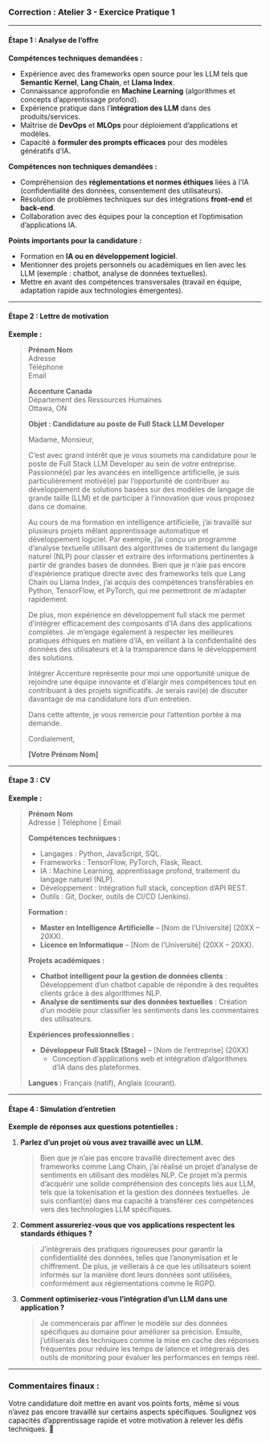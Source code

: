 ### **Correction : Atelier 3 - Exercice Pratique 1**

---

#### **Étape 1 : Analyse de l’offre**  

**Compétences techniques demandées :**  
- Expérience avec des frameworks open source pour les LLM tels que **Semantic Kernel**, **Lang Chain**, et **Llama Index**.  
- Connaissance approfondie en **Machine Learning** (algorithmes et concepts d’apprentissage profond).  
- Expérience pratique dans l’**intégration des LLM** dans des produits/services.  
- Maîtrise de **DevOps** et **MLOps** pour déploiement d’applications et modèles.  
- Capacité à **formuler des prompts efficaces** pour des modèles génératifs d’IA.  

**Compétences non techniques demandées :**  
- Compréhension des **réglementations et normes éthiques** liées à l’IA (confidentialité des données, consentement des utilisateurs).  
- Résolution de problèmes techniques sur des intégrations **front-end** et **back-end**.  
- Collaboration avec des équipes pour la conception et l’optimisation d’applications IA.  

**Points importants pour la candidature :**  
- Formation en **IA ou en développement logiciel**.  
- Mentionner des projets personnels ou académiques en lien avec les LLM (exemple : chatbot, analyse de données textuelles).  
- Mettre en avant des compétences transversales (travail en équipe, adaptation rapide aux technologies émergentes).  

---

#### **Étape 2 : Lettre de motivation**

**Exemple :**  

> **Prénom Nom**  
> Adresse  
> Téléphone  
> Email  
>  
> **Accenture Canada**  
> Département des Ressources Humaines  
> Ottawa, ON  
>  
> **Objet : Candidature au poste de Full Stack LLM Developer**  
>  
> Madame, Monsieur,  
>  
> C’est avec grand intérêt que je vous soumets ma candidature pour le poste de Full Stack LLM Developer au sein de votre entreprise. Passionné(e) par les avancées en intelligence artificielle, je suis particulièrement motivé(e) par l’opportunité de contribuer au développement de solutions basées sur des modèles de langage de grande taille (LLM) et de participer à l’innovation que vous proposez dans ce domaine.  
>  
> Au cours de ma formation en intelligence artificielle, j’ai travaillé sur plusieurs projets mêlant apprentissage automatique et développement logiciel. Par exemple, j’ai conçu un programme d’analyse textuelle utilisant des algorithmes de traitement du langage naturel (NLP) pour classer et extraire des informations pertinentes à partir de grandes bases de données. Bien que je n’aie pas encore d’expérience pratique directe avec des frameworks tels que Lang Chain ou Llama Index, j’ai acquis des compétences transférables en Python, TensorFlow, et PyTorch, qui me permettront de m’adapter rapidement.  
>  
> De plus, mon expérience en développement full stack me permet d’intégrer efficacement des composants d’IA dans des applications complètes. Je m’engage également à respecter les meilleures pratiques éthiques en matière d’IA, en veillant à la confidentialité des données des utilisateurs et à la transparence dans le développement des solutions.  
>  
> Intégrer Accenture représente pour moi une opportunité unique de rejoindre une équipe innovante et d’élargir mes compétences tout en contribuant à des projets significatifs. Je serais ravi(e) de discuter davantage de ma candidature lors d’un entretien.  
>  
> Dans cette attente, je vous remercie pour l’attention portée à ma demande.  
>  
> Cordialement,  
>  
> **[Votre Prénom Nom]**  

---

#### **Étape 3 : CV**

**Exemple :**

> **Prénom Nom**  
> Adresse | Téléphone | Email  
>  
> **Compétences techniques :**  
> - Langages : Python, JavaScript, SQL.  
> - Frameworks : TensorFlow, PyTorch, Flask, React.  
> - IA : Machine Learning, apprentissage profond, traitement du langage naturel (NLP).  
> - Développement : Intégration full stack, conception d’API REST.  
> - Outils : Git, Docker, outils de CI/CD (Jenkins).  
>  
> **Formation :**  
> - **Master en Intelligence Artificielle** – [Nom de l’Université] (20XX – 20XX).  
> - **Licence en Informatique** – [Nom de l’Université] (20XX – 20XX).  
>  
> **Projets académiques :**  
> - **Chatbot intelligent pour la gestion de données clients** : Développement d’un chatbot capable de répondre à des requêtes clients grâce à des algorithmes NLP.  
> - **Analyse de sentiments sur des données textuelles** : Création d’un modèle pour classifier les sentiments dans les commentaires des utilisateurs.  
>  
> **Expériences professionnelles :**  
> - **Développeur Full Stack (Stage)** – [Nom de l’entreprise] (20XX)  
>   - Conception d’applications web et intégration d’algorithmes d’IA dans des plateformes.  
>  
> **Langues :** Français (natif), Anglais (courant).  

---

#### **Étape 4 : Simulation d’entretien**

**Exemple de réponses aux questions potentielles :**  

1. **Parlez d’un projet où vous avez travaillé avec un LLM.**  
   > Bien que je n’aie pas encore travaillé directement avec des frameworks comme Lang Chain, j’ai réalisé un projet d’analyse de sentiments en utilisant des modèles NLP. Ce projet m’a permis d’acquérir une solide compréhension des concepts liés aux LLM, tels que la tokenisation et la gestion des données textuelles. Je suis confiant(e) dans ma capacité à transférer ces compétences vers des technologies LLM spécifiques.  

2. **Comment assureriez-vous que vos applications respectent les standards éthiques ?**  
   > J’intègrerais des pratiques rigoureuses pour garantir la confidentialité des données, telles que l’anonymisation et le chiffrement. De plus, je veillerais à ce que les utilisateurs soient informés sur la manière dont leurs données sont utilisées, conformément aux réglementations comme le RGPD.  

3. **Comment optimiseriez-vous l’intégration d’un LLM dans une application ?**  
   > Je commencerais par affiner le modèle sur des données spécifiques au domaine pour améliorer sa précision. Ensuite, j’utiliserais des techniques comme la mise en cache des réponses fréquentes pour réduire les temps de latence et intégrerais des outils de monitoring pour évaluer les performances en temps réel.  

---

### **Commentaires finaux :**
Votre candidature doit mettre en avant vos points forts, même si vous n’avez pas encore travaillé sur certains aspects spécifiques. Soulignez vos capacités d’apprentissage rapide et votre motivation à relever les défis techniques. 🎯
